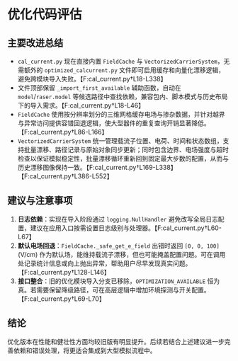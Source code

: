 # 优化代码评估

## 主要改进总结
- `cal_current.py` 现在直接内置 `FieldCache` 与 `VectorizedCarrierSystem`，无需额外的 `optimized_calcurrent.py` 文件即可启用缓存和向量化漂移逻辑，避免跨模块导入失败。【F:cal_current.py†L18-L338】
- 文件顶部保留 `_import_first_available` 辅助函数，自动在 `model`/`raser.model` 等候选路径中查找依赖，兼容包内、脚本模式与历史布局下的导入需求。【F:cal_current.py†L18-L46】
- `FieldCache` 使用按分辨率划分的三维网格缓存电场与掺杂数据，并针对越界与异常访问提供容错回退逻辑，使大型器件的重复查询开销显著降低。【F:cal_current.py†L86-L166】
- `VectorizedCarrierSystem` 统一管理载流子位置、电荷、时间和状态数组，支持批量漂移、路径记录与原始对象同步更新；同时包含边界、电场强度与超时检查以保证模拟稳定性，批量漂移循环重新回到固定最大步数的配置，从而与历史漂移图像保持一致。【F:cal_current.py†L169-L338】【F:cal_current.py†L386-L552】

## 建议与注意事项
1. **日志依赖**：实现在导入阶段通过 `logging.NullHandler` 避免改写全局日志配置，建议在应用入口按需设置日志级别与处理器。【F:cal_current.py†L60-L67】
2. **默认电场回退**：`FieldCache._safe_get_e_field` 出错时返回 `[0, 0, 100]` (V/cm) 作为默认场，能维持载流子漂移，但也可能掩盖配置问题。可在调用处记录统计信息或向上抛出异常，帮助用户尽早发现真实问题。【F:cal_current.py†L128-L146】
3. **接口整合**：旧的优化模块导入分支已移除，`OPTIMIZATION_AVAILABLE` 恒为真。若需要保留降级路径，可在高层逻辑中增加环境探测与开关配置。【F:cal_current.py†L69-L70】

## 结论
优化版本在性能和健壮性方面均较旧版有明显提升。后续若结合上述建议进一步完善依赖和错误处理，将更适合集成到大型模拟流程中。
